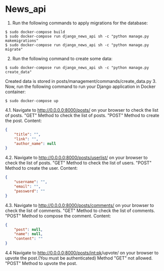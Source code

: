 # News_api
1. Run the following commands to apply migrations for the database:
```console
$ sudo docker-compose build
$ sudo docker-compose run django_news_api sh -c "python manage.py makemigrations"
$ sudo docker-compose run django_news_api sh -c "python manage.py migrate"
```
2. Run the following command to create some data:
```console
$ sudo docker-compose run django_news_api sh -c "python manage.py create_data"
```
Created data is stored in posts/management/commands/create_data.py
3. Now, run the following command to run your Django application in Docker container:
```console
$ sudo docker-compose up
```
4.1. Navigate to http://0.0.0.0:8000/posts/ on your browser to check the list of posts. 
"GET" Method to check the list of posts.
"POST" Method to create the post. Content:
```json
{
    "title": "",
    "link": "",
    "author_name": null
}
```
4.2. Navigate to http://0.0.0.0:8000/posts/userlist/ on your browser to check the list of posts.
"GET" Method to check the list of users.
"POST" Method to create the user. Content:
```json
{
    "username": "",
    "email": "",
    "password": ""
}
```
4.3. Navigate to http://0.0.0.0:8000/posts/comments/ on your browser to check the list of comments.
"GET" Method to check the list of comments.
"POST" Method to compose the comment. Content:
```json
{
    "post": null,
    "name": null,
    "content": ""
}
```
4.4 Navigate to http://0.0.0.0:8000/posts/<int:pk>/upvote/ on your browser to upvote the post.(You must be authenticated)
Method "GET" not allowed.
"POST" Method to upvote the post.






